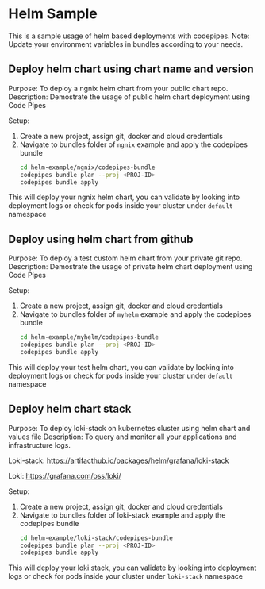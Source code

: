 # Helm Sample

This is a sample usage of helm based deployments with codepipes.
Note: Update your environment variables in bundles according to your needs.

## Deploy helm chart using chart name and version

Purpose: To deploy a ngnix helm chart from your public chart repo.
Description: Demostrate the usage of public helm chart deployment using Code Pipes

Setup:
1. Create a new project, assign git, docker and cloud credentials
2. Navigate to bundles folder of `ngnix` example and apply the codepipes bundle
    ```bash
    cd helm-example/ngnix/codepipes-bundle
    codepipes bundle plan --proj <PROJ-ID>
    codepipes bundle apply
    ```
This will deploy your ngnix helm chart, you can validate by looking into deployment logs or check for pods inside your cluster under `default` namespace


## Deploy using helm chart from github

Purpose: To deploy a test custom helm chart from your private git repo.
Description: Demostrate the usage of private helm chart deployment using Code Pipes

Setup:
1. Create a new project, assign git, docker and cloud credentials
2. Navigate to bundles folder of `myhelm` example and apply the codepipes bundle
    ```bash
    cd helm-example/myhelm/codepipes-bundle
    codepipes bundle plan --proj <PROJ-ID>
    codepipes bundle apply
    ```
This will deploy your test helm chart, you can validate by looking into deployment logs or check for pods inside your cluster under `default` namespace


## Deploy helm chart stack

Purpose: To deploy loki-stack on kubernetes cluster using helm chart and values file
Description: To query and monitor all your applications and infrastructure logs.

Loki-stack: https://artifacthub.io/packages/helm/grafana/loki-stack

Loki: https://grafana.com/oss/loki/

Setup:

1. Create a new project, assign git, docker and cloud credentials
2. Navigate to bundles folder of loki-stack example and apply the codepipes bundle
    ```bash
    cd helm-example/loki-stack/codepipes-bundle
    codepipes bundle plan --proj <PROJ-ID>
    codepipes bundle apply
    ```
This will deploy your loki stack, you can validate by looking into deployment logs or check for pods inside your cluster under `loki-stack` namespace